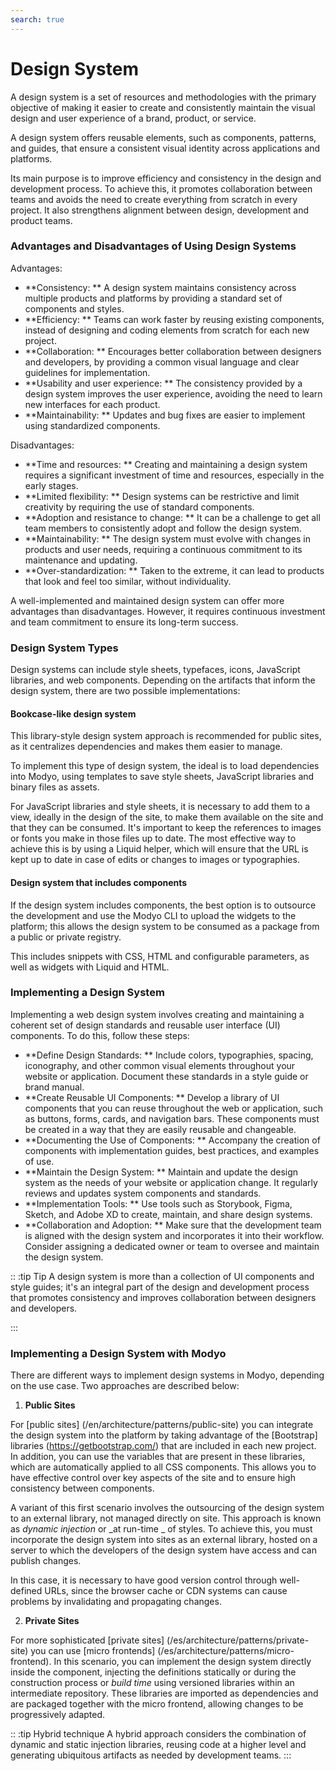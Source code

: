 ```yaml
---
search: true
---
```


# Design System

A design system is a set of resources and methodologies with the primary objective of making it easier to create and consistently maintain the visual design and user experience of a brand, product, or service.

A design system offers reusable elements, such as components, patterns, and guides, that ensure a consistent visual identity across applications and platforms.

Its main purpose is to improve efficiency and consistency in the design and development process. To achieve this, it promotes collaboration between teams and avoids the need to create everything from scratch in every project. It also strengthens alignment between design, development and product teams.

### Advantages and Disadvantages of Using Design Systems

Advantages:

- **Consistency: ** A design system maintains consistency across multiple products and platforms by providing a standard set of components and styles.
- **Efficiency: ** Teams can work faster by reusing existing components, instead of designing and coding elements from scratch for each new project.
- **Collaboration: ** Encourages better collaboration between designers and developers, by providing a common visual language and clear guidelines for implementation.
- **Usability and user experience: ** The consistency provided by a design system improves the user experience, avoiding the need to learn new interfaces for each product.
- **Maintainability: ** Updates and bug fixes are easier to implement using standardized components.

Disadvantages:

- **Time and resources: ** Creating and maintaining a design system requires a significant investment of time and resources, especially in the early stages.
- **Limited flexibility: ** Design systems can be restrictive and limit creativity by requiring the use of standard components.
- **Adoption and resistance to change: ** It can be a challenge to get all team members to consistently adopt and follow the design system.
- **Maintainability: ** The design system must evolve with changes in products and user needs, requiring a continuous commitment to its maintenance and updating.
- **Over-standardization: ** Taken to the extreme, it can lead to products that look and feel too similar, without individuality.

A well-implemented and maintained design system can offer more advantages than disadvantages. However, it requires continuous investment and team commitment to ensure its long-term success.

### Design System Types

Design systems can include style sheets, typefaces, icons, JavaScript libraries, and web components. Depending on the artifacts that inform the design system, there are two possible implementations:

#### Bookcase-like design system

This library-style design system approach is recommended for public sites, as it centralizes dependencies and makes them easier to manage.

To implement this type of design system, the ideal is to load dependencies into Modyo, using templates to save style sheets, JavaScript libraries and binary files as assets.

  For JavaScript libraries and style sheets, it is necessary to add them to a view, ideally in the design of the site, to make them available on the site and that they can be consumed. It's important to keep the references to images or fonts you make in those files up to date. The most effective way to achieve this is by using a Liquid helper, which will ensure that the URL is kept up to date in case of edits or changes to images or typographies.

#### Design system that includes components

If the design system includes components, the best option is to outsource the development and use the Modyo CLI to upload the widgets to the platform; this allows the design system to be consumed as a package from a public or private registry.

This includes snippets with CSS, HTML and configurable parameters, as well as widgets with Liquid and HTML.

### Implementing a Design System

Implementing a web design system involves creating and maintaining a coherent set of design standards and reusable user interface (UI) components. To do this, follow these steps:

- **Define Design Standards: ** Include colors, typographies, spacing, iconography, and other common visual elements throughout your website or application. Document these standards in a style guide or brand manual.
- **Create Reusable UI Components: ** Develop a library of UI components that you can reuse throughout the web or application, such as buttons, forms, cards, and navigation bars. These components must be created in a way that they are easily reusable and changeable.
- **Documenting the Use of Components: ** Accompany the creation of components with implementation guides, best practices, and examples of use.
- **Maintain the Design System: ** Maintain and update the design system as the needs of your website or application change. It regularly reviews and updates system components and standards.
- **Implementation Tools: ** Use tools such as Storybook, Figma, Sketch, and Adobe XD to create, maintain, and share design systems.
- **Collaboration and Adoption: ** Make sure that the development team is aligned with the design system and incorporates it into their workflow. Consider assigning a dedicated owner or team to oversee and maintain the design system.

:: :tip Tip
A design system is more than a collection of UI components and style guides; it's an integral part of the design and development process that promotes consistency and improves collaboration between designers and developers.

:::

### Implementing a Design System with Modyo

There are different ways to implement design systems in Modyo, depending on the use case. Two approaches are described below:

1. **Public Sites**

For [public sites] (/en/architecture/patterns/public-site) you can integrate the design system into the platform by taking advantage of the [Bootstrap] libraries (https://getbootstrap.com/) that are included in each new project. In addition, you can use the variables that are present in these libraries, which are automatically applied to all CSS components. This allows you to have effective control over key aspects of the site and to ensure high consistency between components.

A variant of this first scenario involves the outsourcing of the design system to an external library, not managed directly on site. This approach is known as _dynamic injection_ or _at run-time _ of styles. To achieve this, you must incorporate the design system into sites as an external library, hosted on a server to which the developers of the design system have access and can publish changes.

In this case, it is necessary to have good version control through well-defined URLs, since the browser cache or CDN systems can cause problems by invalidating and propagating changes.

2. **Private Sites**

For more sophisticated [private sites] (/es/architecture/patterns/private-site) you can use [micro frontends] (/es/architecture/patterns/micro-frontend). In this scenario, you can implement the design system directly inside the component, injecting the definitions statically or during the construction process or _build time_ using versioned libraries within an intermediate repository. These libraries are imported as dependencies and are packaged together with the micro frontend, allowing changes to be progressively adapted.

:: :tip Hybrid technique
A hybrid approach considers the combination of dynamic and static injection libraries, reusing code at a higher level and generating ubiquitous artifacts as needed by development teams.
:::
